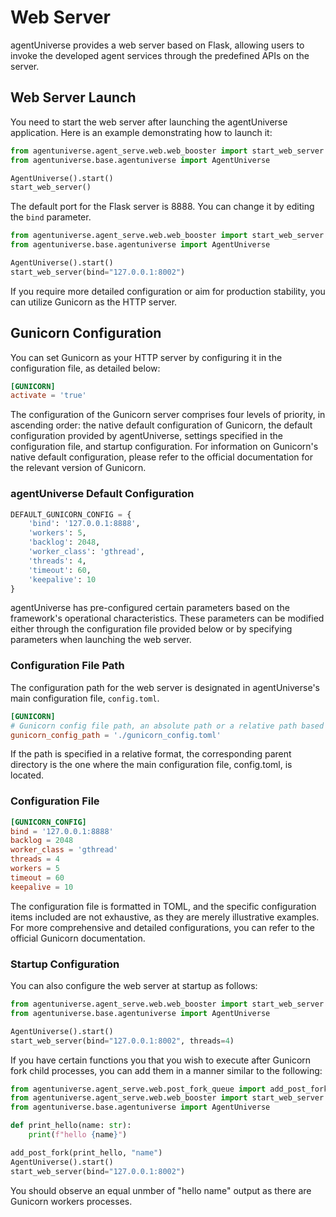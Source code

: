 # Web Server

agentUniverse provides a web server based on Flask, allowing users to invoke the developed agent services through the predefined APIs on the server.

## Web Server Launch
You need to start the web server after launching the agentUniverse application. 
Here is an example demonstrating how to launch it:
```python
from agentuniverse.agent_serve.web.web_booster import start_web_server
from agentuniverse.base.agentuniverse import AgentUniverse

AgentUniverse().start()
start_web_server()
```
The default port for the Flask server is 8888. You can change it by editing the `bind` parameter.
```python
from agentuniverse.agent_serve.web.web_booster import start_web_server
from agentuniverse.base.agentuniverse import AgentUniverse

AgentUniverse().start()
start_web_server(bind="127.0.0.1:8002")
```

If you require more detailed configuration or aim for production stability, you can utilize Gunicorn as the HTTP server.

## Gunicorn Configuration
You can set Gunicorn as your HTTP server by configuring it in the configuration file, as detailed below:
```toml
[GUNICORN]
activate = 'true'
```

The configuration of the Gunicorn server comprises four levels of priority, in ascending order: the native default configuration of Gunicorn, the default configuration provided by agentUniverse, settings specified in the configuration file, and startup configuration. For information on Gunicorn's native default configuration, please refer to the official documentation for the relevant version of Gunicorn.

### agentUniverse Default Configuration
```python
DEFAULT_GUNICORN_CONFIG = {
    'bind': '127.0.0.1:8888',
    'workers': 5,
    'backlog': 2048,
    'worker_class': 'gthread',
    'threads': 4,
    'timeout': 60,
    'keepalive': 10
}
```
agentUniverse has pre-configured certain parameters based on the framework's operational characteristics. These parameters can be modified either through the configuration file provided below or by specifying parameters when launching the web server.

### Configuration File Path
The configuration path for the web server is designated in agentUniverse's main configuration file,  `config.toml`.
```toml
[GUNICORN]
# Gunicorn config file path, an absolute path or a relative path based on the dir where the current config file is located.
gunicorn_config_path = './gunicorn_config.toml'
```
If the path is specified in a relative format, the corresponding parent directory is the one where the main configuration file, config.toml, is located.

### Configuration File
```toml
[GUNICORN_CONFIG]
bind = '127.0.0.1:8888'
backlog = 2048
worker_class = 'gthread'
threads = 4
workers = 5
timeout = 60
keepalive = 10
```
The configuration file is formatted in TOML, and the specific configuration items included are not exhaustive, as they are merely illustrative examples. For more comprehensive and detailed configurations, you can refer to the official Gunicorn documentation.

### Startup Configuration
You can also configure the web server at startup as follows:
```python
from agentuniverse.agent_serve.web.web_booster import start_web_server
from agentuniverse.base.agentuniverse import AgentUniverse

AgentUniverse().start()
start_web_server(bind="127.0.0.1:8002", threads=4)
```
If you have certain functions you that you wish to execute after Gunicorn fork child processes, you can add them in a manner similar to the following:
```python
from agentuniverse.agent_serve.web.post_fork_queue import add_post_fork
from agentuniverse.agent_serve.web.web_booster import start_web_server
from agentuniverse.base.agentuniverse import AgentUniverse

def print_hello(name: str):
    print(f"hello {name}")

add_post_fork(print_hello, "name")
AgentUniverse().start()
start_web_server(bind="127.0.0.1:8002")
```
You should observe an equal unmber of "hello name" output as there are Gunicorn workers processes.